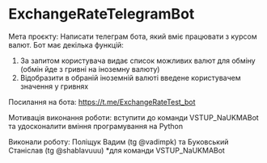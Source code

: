 # ExchangeRateTelegramBot

Мета проєкту: Написати телеграм бота, який вміє працювати з курсом валют. Бот має декілька функцій:
  1. За запитом користувача видає список можливих валют для обміну (обмін йде з гривні на іноземну валюту)
  2. Відобразити в обраній іноземній валюті введене користувачем значення у гривнях 

Посилання на бота: https://t.me/ExchangeRateTest_bot

Мотивація виконання роботи: вступити до команди VSTUP_NaUKMABot та удосконалити вміння програмування на Python

Виконали роботу: Поліщук Вадим (tg @vadimpk) та Буковський Станіслав (tg @shablavuuu) 
  *для команди VSTUP_NaUKMABot

